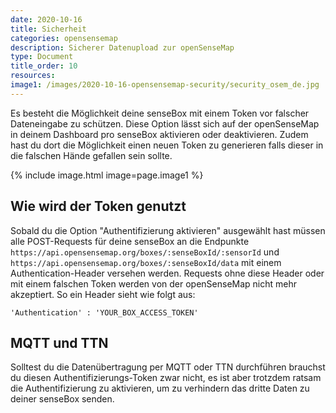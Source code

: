 ```yaml
---
date: 2020-10-16
title: Sicherheit 
categories: opensensemap
description: Sicherer Datenupload zur openSenseMap
type: Document
title_order: 10
resources:
image1: /images/2020-10-16-opensensemap-security/security_osem_de.jpg
---
```


Es besteht die Möglichkeit deine senseBox mit einem Token vor falscher Dateneingabe zu schützen. Diese Option lässt sich auf der openSenseMap in deinem Dashboard pro senseBox aktivieren oder deaktivieren. Zudem hast du dort die Möglichkeit einen neuen Token zu generieren falls dieser in die falschen Hände gefallen sein sollte. 

{% include image.html image=page.image1 %}

## Wie wird der Token genutzt

Sobald du die Option "Authentifizierung aktivieren" ausgewählt hast müssen alle POST-Requests für deine senseBox an die Endpunkte `https://api.opensensemap.org/boxes/:senseBoxId/:sensorId` und `https://api.opensensemap.org/boxes/:senseBoxId/data` mit einem Authentication-Header versehen werden. Requests ohne diese Header oder mit einem falschen Token werden von der openSenseMap nicht mehr akzeptiert. So ein Header sieht wie folgt aus:

```
'Authentication' : 'YOUR_BOX_ACCESS_TOKEN'
```

## MQTT und TTN

Solltest du die Datenübertragung per MQTT oder TTN durchführen brauchst du diesen Authentifizierungs-Token zwar nicht, es ist aber trotzdem ratsam die Authentifizierung zu aktivieren, um zu verhindern das dritte Daten zu deiner senseBox senden.

